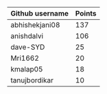 | Github username | Points |
|-----------------|--------|
| abhishekjani08 | 137 |
| anishdalvi     | 106 |
| dave-SYD       | 25 |
| Mri1662        | 20 |
| kmalap05       | 18 |
| tanujbordikar  | 10 |

